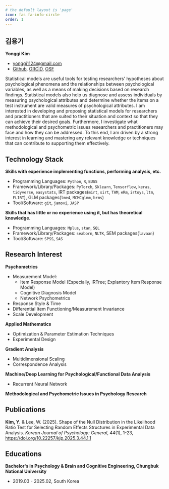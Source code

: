 ```yaml
---
# the default layout is 'page'
icon: fas fa-info-circle
order: 1
---
```


## 김용기

**Yonggi Kim**

- yonggi1124@gmail.com
- [Github](https://github.com/kimcourage), [ORCID](https://orcid.org/0009-0002-3652-2145), [OSF](https://osf.io/qg6kn/) 

Statistical models are useful tools for testing researchers' hypotheses about psychological phenomena and the relationships between psychological variables, as well as a means of making decisions based on research findings. Statistical models also help us diagnose and assess individuals by measuring psychological attributes and determine whether the items on a test instrument are valid measures of psychological attributes. I am interested in developing and proposing statistical models for researchers and practitioners that are suited to their situation and context so that they can achieve their desired goals. Furthermore, I investigate what methodological and psychometric issues researchers and practitioners may face and how they can be addressed. To this end, I am driven by a strong interest in learning and mastering any relevant knowledge or techniques that can contribute to supporting them effectively.

## Technology Stack

**Skills with experience implementing functions, performing analysis, etc.**

- Programming Languages: `Python`, `R`, `BUGS` 
- Framework/Library/Packages: `PyTorch`, `Sklearn`, `Tensorflow`, `keras`,  `tidyverse`, `easystats`, IRT packages(`mirt`, `sirt`,  `TAM`, `eRm`, `irtoys`, `ltm`, `FLIRT`), GLM packages(`lme4`, `MCMCglmm`, `brms`)
- Tool/Software: `git`, `jamovi`, `JASP`

**Skills that has little or no experience using it, but has theoretical knowledge.**

- Programming Languages: `Mplus`, `stan`, `SQL`
- Framework/Library/Packages: `seaborn`, `NLTK`, SEM packages(`lavaan`)
- Tool/Software: `SPSS`, `SAS`

## Research Interest

**Psychometrics**

- Measurement Model: 
  - Item Response Model (Especially, IRTree; Explantory Item Response Model)
  - Cognitive Diagnosis Model
  - Network Psychometrics
- Response Style & Time
- Differential Item Functioning/Measurement Invariance
- Scale Development

**Applied Mathematics**

- Optimization & Parameter Estimation Techniques
- Experimental Design

**Gradient Analysis**

- Multidimensional Scaling
- Correspondence Analysis

**Machine/Deep Learning for Psychological/Functional Data Analysis**

- Recurrent Neural Network

**Methodological and Psychometric Issues in Psychology Research**

## Publications

**Kim, Y.** & Lee, W. (2025). Shape of the Null Distribution in the Likelihood Ratio Test for Selecting Random Effects Structures in Experimental Data Analysis. *Korean Journal of Psychology: General*, 44(1), 1-23, https://doi.org/10.22257/kjp.2025.3.44.1.1

## Educations

**Bachelor's in Psychology & Brain and Cognitive Engineering, Chungbuk National University**

- 2019.03 - 2025.02, South Korea

